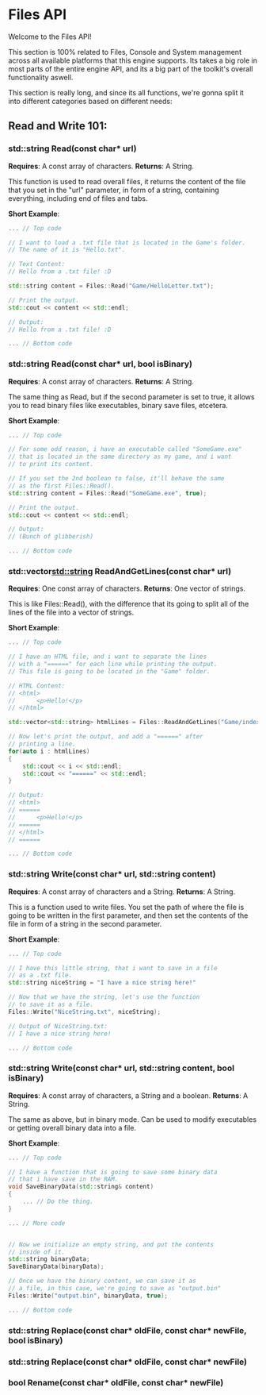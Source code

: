 # Files API

Welcome to the Files API!

This section is 100% related to Files, Console and System management across all available platforms that this engine supports. Its takes a big role in most parts of the entire engine API, and its a big part of the toolkit's overall functionality aswell.

This section is really long, and since its all functions, we're gonna split it into different categories based on different needs:

## Read and Write 101:

### std::string Read(const char* url)

**Requires**: A const array of characters.
**Returns**: A String.

This function is used to read overall files, it returns the content of the file that you set in the "url" parameter, in form of a string, containing everything, including end of files and tabs.

**Short Example**:

```cpp
... // Top code

// I want to load a .txt file that is located in the Game's folder.
// The name of it is "Hello.txt".

// Text Content:
// Hello from a .txt file! :D

std::string content = Files::Read("Game/HelloLetter.txt");

// Print the output.
std::cout << content << std::endl;

// Output:
// Hello from a .txt file! :D

... // Bottom code
```

### std::string Read(const char* url, bool isBinary)

**Requires**: A const array of characters.
**Returns**: A String.

The same thing as Read, but if the second parameter is set to true, it allows you to read binary files like executables, binary save files, etcetera.

**Short Example**:

```cpp
... // Top code

// For some odd reason, i have an executable called "SomeGame.exe"
// that is located in the same directory as my game, and i want 
// to print its content.

// If you set the 2nd boolean to false, it'll behave the same
// as the first Files::Read().
std::string content = Files::Read("SomeGame.exe", true);

// Print the output.
std::cout << content << std::endl;

// Output:
// (Bunch of glibberish)

... // Bottom code
```

### std::vector<std::string> ReadAndGetLines(const char* url)

**Requires**: One const array of characters.
**Returns**: One vector of strings.

This is like Files::Read(), with the difference that its going to split all of the lines of the file into a vector of strings.

**Short Example**:

```cpp
... // Top code

// I have an HTML file, and i want to separate the lines
// with a "======" for each line while printing the output.
// This file is going to be located in the "Game" folder.

// HTML Content:
// <html>
// 		<p>Hello!</p>
// </html>

std::vector<std::string> htmlLines = Files::ReadAndGetLines("Game/index.html");

// Now let's print the output, and add a "======" after
// printing a line.
for(auto i : htmlLines)
{
	std::cout << i << std::endl;
	std::cout << "======" << std::endl;
}

// Output:
// <html>
// ======
// 		<p>Hello!</p>
// ======
// </html>
// ======

... // Bottom code
```

### std::string Write(const char* url, std::string content)

**Requires**: A const array of characters and a String.
**Returns**: A String.

This is a function used to write files. You set the path of where the file is going to be written in the first parameter, and then set the contents of the file in form of a string in the second parameter.

**Short Example**:

```cpp
... // Top code

// I have this little string, that i want to save in a file
// as a .txt file.
std::string niceString = "I have a nice string here!"

// Now that we have the string, let's use the function
// to save it as a file.
Files::Write("NiceString.txt", niceString);

// Output of NiceString.txt:
// I have a nice string here!

... // Bottom code
```

### std::string Write(const char* url, std::string content, bool isBinary)

**Requires**: A const array of characters, a String and a boolean.
**Returns**: A String.

The same as above, but in binary mode. Can be used to modify executables or getting overall binary data into a file.

**Short Example**:

```cpp
... // Top code

// I have a function that is going to save some binary data
// that i have save in the RAM.
void SaveBinaryData(std::string& content)
{
	... // Do the thing.
}

... // More code


// Now we initialize an empty string, and put the contents
// inside of it.
std::string binaryData;
SaveBinaryData(binaryData);

// Once we have the binary content, we can save it as
// a file, in this case, we're going to save as "output.bin"
Files::Write("output.bin", binaryData, true);

... // Bottom code
```

### std::string Replace(const char* oldFile, const char* newFile, bool isBinary)



### std::string Replace(const char* oldFile, const char* newFile)

### bool Rename(const char* oldFile, const char* newFile)
